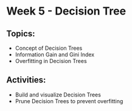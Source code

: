 # Week 5 - Decision Tree
## Topics:
- Concept of Decision Trees
- Information Gain and Gini Index
- Overfitting in Decision Trees

## Activities:
- Build and visualize Decision Trees
- Prune Decision Trees to prevent overfitting
